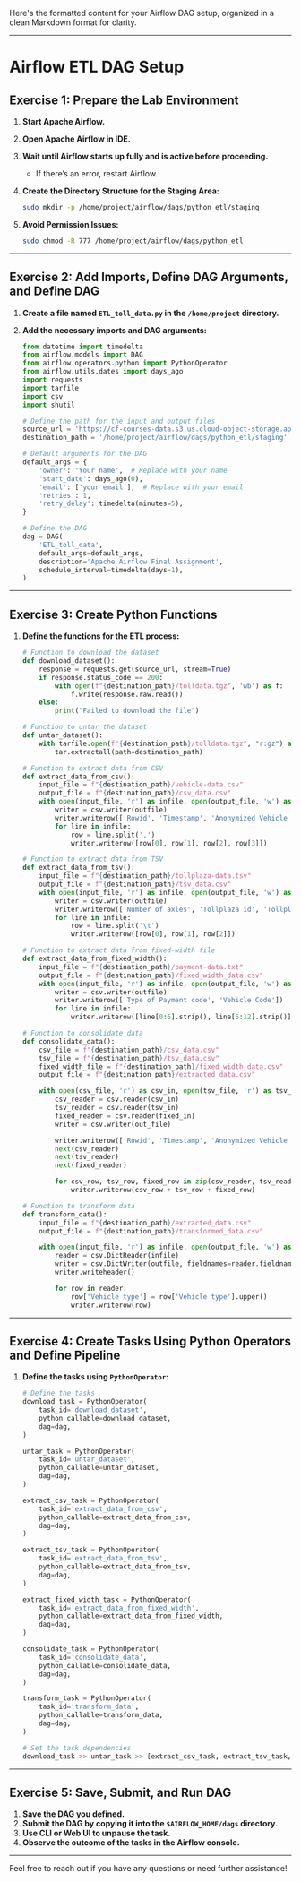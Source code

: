 Here's the formatted content for your Airflow DAG setup, organized in a clean Markdown format for clarity.

---

# Airflow ETL DAG Setup

## Exercise 1: Prepare the Lab Environment

1. **Start Apache Airflow.**
2. **Open Apache Airflow in IDE.**
3. **Wait until Airflow starts up fully and is active before proceeding.**
   - If there’s an error, restart Airflow.

4. **Create the Directory Structure for the Staging Area:**
   ```bash
   sudo mkdir -p /home/project/airflow/dags/python_etl/staging
   ```

5. **Avoid Permission Issues:**
   ```bash
   sudo chmod -R 777 /home/project/airflow/dags/python_etl
   ```

---

## Exercise 2: Add Imports, Define DAG Arguments, and Define DAG

1. **Create a file named `ETL_toll_data.py` in the `/home/project` directory.**

2. **Add the necessary imports and DAG arguments:**
   ```python
   from datetime import timedelta
   from airflow.models import DAG
   from airflow.operators.python import PythonOperator
   from airflow.utils.dates import days_ago
   import requests
   import tarfile
   import csv
   import shutil

   # Define the path for the input and output files
   source_url = 'https://cf-courses-data.s3.us.cloud-object-storage.appdomain.cloud/IBM-DB0250EN-SkillsNetwork/labs/Final%20Assignment/tolldata.tgz'
   destination_path = '/home/project/airflow/dags/python_etl/staging'

   # Default arguments for the DAG
   default_args = {
       'owner': 'Your name',  # Replace with your name
       'start_date': days_ago(0),
       'email': ['your email'],  # Replace with your email
       'retries': 1,
       'retry_delay': timedelta(minutes=5),
   }

   # Define the DAG
   dag = DAG(
       'ETL_toll_data',
       default_args=default_args,
       description='Apache Airflow Final Assignment',
       schedule_interval=timedelta(days=1),
   )
   ```

---

## Exercise 3: Create Python Functions

1. **Define the functions for the ETL process:**

   ```python
   # Function to download the dataset
   def download_dataset():
       response = requests.get(source_url, stream=True)
       if response.status_code == 200:
           with open(f"{destination_path}/tolldata.tgz", 'wb') as f:
               f.write(response.raw.read())
       else:
           print("Failed to download the file")

   # Function to untar the dataset
   def untar_dataset():
       with tarfile.open(f"{destination_path}/tolldata.tgz", "r:gz") as tar:
           tar.extractall(path=destination_path)

   # Function to extract data from CSV
   def extract_data_from_csv():
       input_file = f"{destination_path}/vehicle-data.csv"
       output_file = f"{destination_path}/csv_data.csv"
       with open(input_file, 'r') as infile, open(output_file, 'w') as outfile:
           writer = csv.writer(outfile)
           writer.writerow(['Rowid', 'Timestamp', 'Anonymized Vehicle number', 'Vehicle type'])
           for line in infile:
               row = line.split(',')
               writer.writerow([row[0], row[1], row[2], row[3]])

   # Function to extract data from TSV
   def extract_data_from_tsv():
       input_file = f"{destination_path}/tollplaza-data.tsv"
       output_file = f"{destination_path}/tsv_data.csv"
       with open(input_file, 'r') as infile, open(output_file, 'w') as outfile:
           writer = csv.writer(outfile)
           writer.writerow(['Number of axles', 'Tollplaza id', 'Tollplaza code'])
           for line in infile:
               row = line.split('\t')
               writer.writerow([row[0], row[1], row[2]])

   # Function to extract data from fixed-width file
   def extract_data_from_fixed_width():
       input_file = f"{destination_path}/payment-data.txt"
       output_file = f"{destination_path}/fixed_width_data.csv"
       with open(input_file, 'r') as infile, open(output_file, 'w') as outfile:
           writer = csv.writer(outfile)
           writer.writerow(['Type of Payment code', 'Vehicle Code'])
           for line in infile:
               writer.writerow([line[0:6].strip(), line[6:12].strip()])

   # Function to consolidate data
   def consolidate_data():
       csv_file = f"{destination_path}/csv_data.csv"
       tsv_file = f"{destination_path}/tsv_data.csv"
       fixed_width_file = f"{destination_path}/fixed_width_data.csv"
       output_file = f"{destination_path}/extracted_data.csv"

       with open(csv_file, 'r') as csv_in, open(tsv_file, 'r') as tsv_in, open(fixed_width_file, 'r') as fixed_in, open(output_file, 'w') as out_file:
           csv_reader = csv.reader(csv_in)
           tsv_reader = csv.reader(tsv_in)
           fixed_reader = csv.reader(fixed_in)
           writer = csv.writer(out_file)

           writer.writerow(['Rowid', 'Timestamp', 'Anonymized Vehicle number', 'Vehicle type', 'Number of axles', 'Tollplaza id', 'Tollplaza code', 'Type of Payment code', 'Vehicle Code'])
           next(csv_reader)
           next(tsv_reader)
           next(fixed_reader)

           for csv_row, tsv_row, fixed_row in zip(csv_reader, tsv_reader, fixed_reader):
               writer.writerow(csv_row + tsv_row + fixed_row)

   # Function to transform data
   def transform_data():
       input_file = f"{destination_path}/extracted_data.csv"
       output_file = f"{destination_path}/transformed_data.csv"

       with open(input_file, 'r') as infile, open(output_file, 'w') as outfile:
           reader = csv.DictReader(infile)
           writer = csv.DictWriter(outfile, fieldnames=reader.fieldnames)
           writer.writeheader()

           for row in reader:
               row['Vehicle type'] = row['Vehicle type'].upper()
               writer.writerow(row)
   ```

---

## Exercise 4: Create Tasks Using Python Operators and Define Pipeline

1. **Define the tasks using `PythonOperator`:**

   ```python
   # Define the tasks
   download_task = PythonOperator(
       task_id='download_dataset',
       python_callable=download_dataset,
       dag=dag,
   )

   untar_task = PythonOperator(
       task_id='untar_dataset',
       python_callable=untar_dataset,
       dag=dag,
   )

   extract_csv_task = PythonOperator(
       task_id='extract_data_from_csv',
       python_callable=extract_data_from_csv,
       dag=dag,
   )

   extract_tsv_task = PythonOperator(
       task_id='extract_data_from_tsv',
       python_callable=extract_data_from_tsv,
       dag=dag,
   )

   extract_fixed_width_task = PythonOperator(
       task_id='extract_data_from_fixed_width',
       python_callable=extract_data_from_fixed_width,
       dag=dag,
   )

   consolidate_task = PythonOperator(
       task_id='consolidate_data',
       python_callable=consolidate_data,
       dag=dag,
   )

   transform_task = PythonOperator(
       task_id='transform_data',
       python_callable=transform_data,
       dag=dag,
   )

   # Set the task dependencies
   download_task >> untar_task >> [extract_csv_task, extract_tsv_task, extract_fixed_width_task] >> consolidate_task >> transform_task
   ```

---

## Exercise 5: Save, Submit, and Run DAG

1. **Save the DAG you defined.**
2. **Submit the DAG by copying it into the `$AIRFLOW_HOME/dags` directory.**
3. **Use CLI or Web UI to unpause the task.**
4. **Observe the outcome of the tasks in the Airflow console.**

---

Feel free to reach out if you have any questions or need further assistance!
